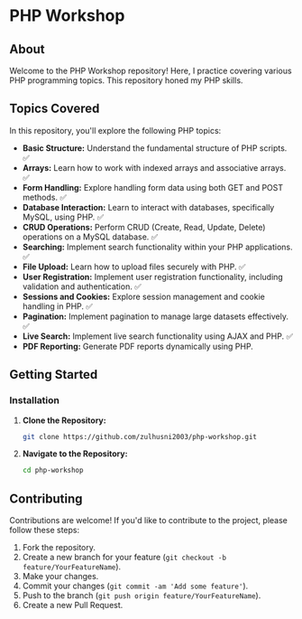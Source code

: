 # PHP Workshop

## About

Welcome to the PHP Workshop repository! Here, I practice covering various PHP programming topics. This repository honed my PHP skills.

## Topics Covered

In this repository, you'll explore the following PHP topics:

- **Basic Structure:** Understand the fundamental structure of PHP scripts. ✅
- **Arrays:** Learn how to work with indexed arrays and associative arrays. ✅
- **Form Handling:** Explore handling form data using both GET and POST methods. ✅
- **Database Interaction:** Learn to interact with databases, specifically MySQL, using PHP. ✅
- **CRUD Operations:** Perform CRUD (Create, Read, Update, Delete) operations on a MySQL database. ✅
- **Searching:** Implement search functionality within your PHP applications. ✅
- **File Upload:** Learn how to upload files securely with PHP. ✅
- **User Registration:** Implement user registration functionality, including validation and authentication. ✅
- **Sessions and Cookies:** Explore session management and cookie handling in PHP. ✅
- **Pagination:** Implement pagination to manage large datasets effectively. ✅
- **Live Search:** Implement live search functionality using AJAX and PHP. ✅
- **PDF Reporting:** Generate PDF reports dynamically using PHP.

## Getting Started

### Installation 

1. **Clone the Repository:**

   ```bash
   git clone https://github.com/zulhusni2003/php-workshop.git
   ```
2. **Navigate to the Repository:**
   ```bash
   cd php-workshop
   ```
   
## Contributing

Contributions are welcome! If you'd like to contribute to the project, please follow these steps:

1. Fork the repository.
2. Create a new branch for your feature (`git checkout -b feature/YourFeatureName`).
3. Make your changes.
4. Commit your changes (`git commit -am 'Add some feature'`).
5. Push to the branch (`git push origin feature/YourFeatureName`).
6. Create a new Pull Request.
   
